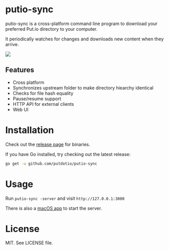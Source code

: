 # putio-sync

putio-sync is a cross-platform command line program to download your preferred Put.io directory to your computer.

It periodically watches for changes and downloads new content when they arrive.

![](https://s3-eu-west-1.amazonaws.com/putio-mac-app/putio-sync-ss.png)

## Features

* Cross platform
* Synchronizes upstream folder to make directory hiearchy identical
* Checks for file hash equality
* Pause/resume support
* HTTP API for external clients
* Web UI

# Installation

Check out the [release page](https://github.com/putdotio/putio-sync/releases) for binaries.

If you have Go installed, try checking out the latest release:

```sh
go get -u github.com/putdotio/putio-sync
```

# Usage

Run `putio-sync -server` and visit `http://127.0.0.1:3000`

There is also a [macOS app](https://s3-eu-west-1.amazonaws.com/putio-mac-app/Putio.dmg) to start
the server.

# License

MIT. See LICENSE file.
